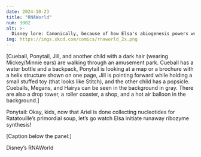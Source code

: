 ```yaml
---
date: 2024-10-23
title: "RNAWorld"
num: 3002
alt: >-
  Disney lore: Canonically, because of how Elsa's abiogenesis powers work, Olaf is an RNA-only organism.
img: https://imgs.xkcd.com/comics/rnaworld_2x.png
---
```

[Cueball, Ponytail, Jill, and another child with a dark hair (wearing Mickey/Minnie ears) are walking through an amusement park. Cueball has a water bottle and a backpack, Ponytail is looking at a map or a brochure with a helix structure shown on one page, Jill is pointing forward while holding a small stuffed toy (that looks like Stitch), and the other child has a popsicle. Cueballs, Megans, and Hairys can be seen in the background in gray. There are also a drop tower, a roller coaster, a shop, and a hot air balloon in the background.]

Ponytail: Okay, kids, now that Ariel is done collecting nucleotides for Ratatouille’s primordial soup, let’s go watch Elsa initiate runaway ribozyme synthesis!

[Caption below the panel:]

Disney’s RNAWorld